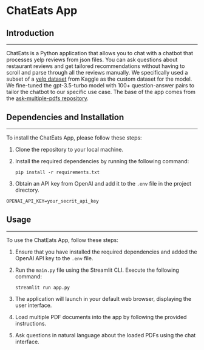 # ChatEats App

## Introduction
------------
ChatEats is a Python application that allows you to chat with a chatbot that processes yelp reviews from json files. You can ask questions about restaurant reviews and get tailored recommendations without having to scroll and parse through all the reviews manually. We specifically used a subset of a [yelp dataset](https://www.kaggle.com/datasets/yelp-dataset/yelp-dataset) from Kaggle as the custom dataset for the model. We fine-tuned the gpt-3.5-turbo model with 100+ question-answer pairs to tailor the chatbot to our specific use case. The base of the app comes from the [ask-multiple-pdfs repository](https://github.com/alejandro-ao/ask-multiple-pdfs).

## Dependencies and Installation
----------------------------
To install the ChatEats App, please follow these steps:

1. Clone the repository to your local machine.

2. Install the required dependencies by running the following command:
   ```
   pip install -r requirements.txt
   ```

3. Obtain an API key from OpenAI and add it to the `.env` file in the project directory.
```commandline
OPENAI_API_KEY=your_secrit_api_key
```

## Usage
-----
To use the ChatEats App, follow these steps:

1. Ensure that you have installed the required dependencies and added the OpenAI API key to the `.env` file.

2. Run the `main.py` file using the Streamlit CLI. Execute the following command:
   ```
   streamlit run app.py
   ```

3. The application will launch in your default web browser, displaying the user interface.

4. Load multiple PDF documents into the app by following the provided instructions.

5. Ask questions in natural language about the loaded PDFs using the chat interface.